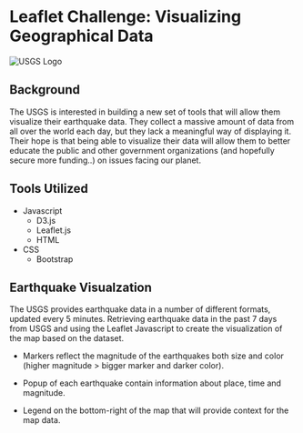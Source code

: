 # Leaflet Challenge: Visualizing Geographical Data #


![USGS Logo](/Images/1-Logo.png)


## Background ##


The USGS is interested in building a new set of tools that will allow them visualize their earthquake data. They collect a massive amount of data from all over the world each day, but they lack a meaningful way of displaying it. Their hope is that being able to visualize their data will allow them to better educate the public and other government organizations (and hopefully secure more funding..) on issues facing our planet.


## Tools Utilized ##

- Javascript
   - D3.js
   - Leaflet.js
   - HTML
- CSS
  - Bootstrap


## Earthquake Visualzation ##


The USGS provides earthquake data in a number of different formats, updated every 5 minutes. Retrieving earthquake data in the past 7 days from USGS and using the Leaflet Javascript to create the visualization of the map based on the dataset.

  - Markers reflect the magnitude of the earthquakes both size and color (higher magnitude > bigger marker and darker color).

  - Popup of each earthquake contain information about place, time and magnitude.

  - Legend on the bottom-right of the map that will provide context for the map data.

